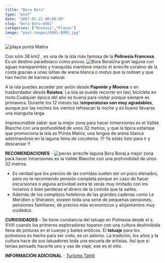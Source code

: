 ```yaml
---
title: "Bora Bora"
type: "post"
date: "2007-01-22 00:00:00"
slug: "bora-bora-6981"
categories: ["Oceania","Playas"]
image: "post-images/6981-8903.jpg"
---
```


![playa punta Matira](post-images/6981-8903.jpg "playa punta Matira")

Con sólo 38 km2 , es una de la isla más famosa de la **Polinesia Francesa**. Es un destino paradisíaco como pocos. ![Bora Bora](post-images/6981-8902.jpg "Bora Bora")Una gran laguna con aguas transparentes y tranquilas mantiene intacto el arrecife coralino de la costa gracias a unas islitas de arena blanca o *motus* que la rodean y que han hecho de barrera natural.  
  
A la isla puedes acceder por avión desde **Papeete y Moorea** o en trasbordador desde **Raiatea**. La isla se puede recorrer en taxi, bicicleta en moto.Cualquier época del año es buena para visitar porque siempre es primavera. Durante los 12 meses las t**emperaturas son muy agradables**, aunque por las noches los vientos refrescan la noche y es bueno llevarse una manguita larga.  
  
Imprescindible saber que la mejor zona para hacer inmersiones es el Vallée Blanche con una profundidad de unos 32 metros, y que la típica estampa que promociona la isla es PUnta Matira, una lengua de arena blanca adentrandose en la laguna llena de cocoteros. !!! Ya estás listo para ir y descansar !!  
  
**RECOMENDACIONES** - ![peces arrecife laguna Bora Bora](post-images/6981-8906.jpg "peces arrecife laguna Bora Bora")La mejor zona para hacer inmersiones es la Vallée Blanche con una profundidad de unos 32 metros.
- Es verdad que los precios de las comidas suelen ser un poco elevados, pero no te recomiendo pensión completa porque en caso de hacer excursiones o alguna actividad extra te verás muy limitado con los horarios o bien perderas el dinero de la comida que te saltes.
- Además de los complejos hoteleros de las grandes cadenas como Le Meridien o Sheraton, existen toda una serie de pequeñas pensiones, pensiones familiares, de precios más economicos y alojamientos muy cuidados.

**CURIOSIDADES** - Se tiene constancia del tatuaje en Polinesia desde el s. XVIII cuando los primeros exploradores toparon con una cultura deshinibida llena de pinturas en el cuerpo y bailes eróticos. El **tatuaje** para los polinesios es hecho para ser visto, es un adorno. La tradición, los años y la cultura hace de sus tatuadores toda una escuela de artistas. Así que si tenias pensado hacerte uno y vas de viaje, ese es el sitio.

**INFORMACIÓN ADICIONAL** - [Turismo Tahití ](http://www.tahiti-tourisme.es/home.php?etabid=3)